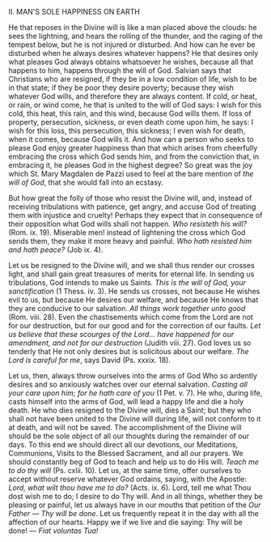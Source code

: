 
II\. MAN\'S SOLE HAPPINESS ON EARTH

He that reposes in the Divine will is like a man placed above the clouds: he sees the lightning, and hears the rolling of the thunder, and the raging of the tempest below, but he is not injured or disturbed. And how can he ever be disturbed when he always desires whatever happens? He that desires only what pleases God always obtains whatsoever he wishes, because all that happens to him, happens through the will of God. Salvian says that Christians who are resigned, if they be in a low condition of life, wish to be in that state; if they be poor they desire poverty; because they wish whatever God wills, and therefore they are always content. If cold, or heat, or rain, or wind come, he that is united to the will of God says: I wish for this cold, this heat, this rain, and this wind, because God wills them. If loss of property, persecution, sickness, or even death come upon him, he says: I wish for this loss, this persecution, this sickness; I even wish for death, when it comes, because God wills it. And how can a person who seeks to please God enjoy greater happiness than that which arises from cheerfully embracing the cross which God sends him, and from the conviction that, in embracing it, he pleases God in the highest degree? So great was the joy which St. Mary Magdalen de Pazzi used to feel at the bare mention of *the will of God*, that she would fall into an ecstasy.

But how great the folly of those who resist the Divine will, and, instead of receiving tribulations with patience, get angry, and accuse God of treating them with injustice and cruelty! Perhaps they expect that in consequence of their opposition what God wills shall not happen. *Who resisteth his will?* (Rom. ix. 19). Miserable men! instead of lightening the cross which God sends them, they make it more heavy and painful. *Who hath resisted him and hath peace?* (Job ix. 4).

Let us be resigned to the Divine will, and we shall thus render our crosses light, and shall gain great treasures of merits for eternal life. In sending us tribulations, God intends to make us Saints. *This is the will of God, your sanctification* (1 Thess. iv. 3). He sends us crosses, not because He wishes evil to us, but because He desires our welfare, and because He knows that they are conducive to our salvation. *All things work together unto good* (Rom. viii. 28). Even the chastisements which come from the Lord are not for our destruction, but for our good and for the correction of our faults. *Let us believe that these scourges of the Lord... have happened for our amendment, and not for our destruction* (Judith viii. 27). God loves us so tenderly that He not only desires but is solicitous about our welfare. *The Lord is careful for me*, says David (Ps. xxxix. 18).

Let us, then, always throw ourselves into the arms of God Who so ardently desires and so anxiously watches over our eternal salvation. *Casting all your care upon him; for he hath care of you* (1 Pet. v. 7). He who, during life, casts himself into the arms of God, will lead a happy life and die a holy death. He who dies resigned to the Divine will, dies a Saint; but they who shall not have been united to the Divine will during life, will not conform to it at death, and will not be saved. The accomplishment of the Divine will should be the sole object of all our thoughts during the remainder of our days. To this end we should direct all our devotions, our Meditations, Communions, Visits to the Blessed Sacrament, and all our prayers. We should constantly beg of God to teach and help us to do His will. *Teach me to do thy will* (Ps. cxlii. 10). Let us, at the same time, offer ourselves to accept without reserve whatever God ordains, saying, with the Apostle: *Lord, what wilt thou have me to do?* (Acts. ix. 6). Lord, tell me what Thou dost wish me to do; I desire to do Thy will. And in all things, whether they be pleasing or painful, let us always have in our mouths that petition of the *Our Father — Thy will be done*. Let us frequently repeat it in the day with all the affection of our hearts. Happy we if we live and die saying: Thy will be done! — *Fiat voluntas Tua!*

